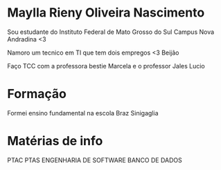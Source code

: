 # Maylla Rieny Oliveira Nascimento

Sou estudante do Instituto Federal de Mato Grosso do Sul Campus Nova Andradina <3

Namoro um tecnico em TI que tem dois empregos <3 Beijão

Faço TCC com a professora bestie Marcela e o professor Jales Lucio

# Formação

Formei ensino fundamental na escola Braz Sinigaglia

# Matérias de info

PTAC
PTAS
ENGENHARIA DE SOFTWARE
BANCO DE DADOS
